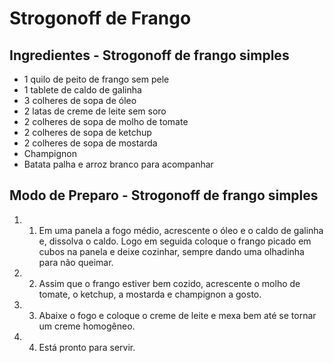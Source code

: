 # Strogonoff de Frango  

## Ingredientes - Strogonoff de frango simples

- 1 quilo de peito de frango sem pele
- 1 tablete de caldo de galinha
- 3 colheres de sopa de óleo
- 2 latas de creme de leite sem soro
- 2 colheres de sopa de molho de tomate
- 2 colheres de sopa de ketchup
- 2 colheres de sopa de mostarda
- Champignon
- Batata palha e arroz branco para acompanhar

## Modo de Preparo - Strogonoff de frango simples

1. 1. Em uma panela a fogo médio, acrescente o óleo e o caldo de galinha e, dissolva o caldo. Logo em seguida coloque o frango picado em cubos na panela e deixe cozinhar, sempre dando uma olhadinha para não queimar.
2. 2. Assim que o frango estiver bem cozido, acrescente o molho de tomate, o ketchup, a mostarda e champignon a gosto.
3. 3. Abaixe o fogo e coloque o creme de leite e mexa bem até se tornar um creme homogêneo.
4. 4. Está pronto para servir.